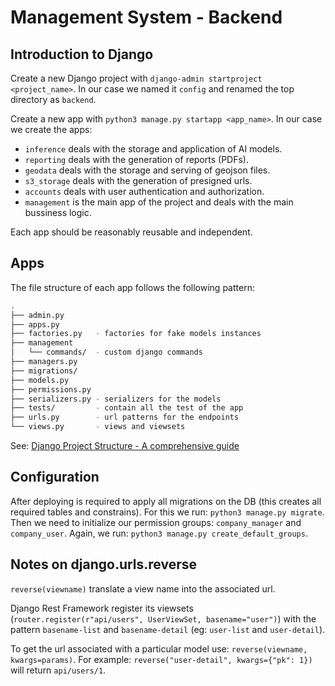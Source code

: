 # Management System - Backend

## Introduction to Django

Create a new Django project with `django-admin startproject <project_name>`. In our case we named it `config` and renamed the top directory as `backend`.

Create a new app with `python3 manage.py startapp <app_name>`. In our case we create the apps:

- `inference` deals with the storage and application of AI models.
- `reporting` deals with the generation of reports (PDFs).
- `geodata` deals with the storage and serving of geojson files.
- `s3_storage` deals with the generation of presigned urls.
- `accounts` deals with user authentication and authorization.
- `management` is the main app of the project and deals with the main bussiness logic.

Each app should be reasonably reusable and independent.

## Apps

The file structure of each app follows the following pattern:

```bash
.
├── admin.py
├── apps.py
├── factories.py   - factories for fake models instances
├── management
│   └── commands/  - custom django commands
├── managers.py
├── migrations/
├── models.py
├── permissions.py
├── serializers.py - serializers for the models
├── tests/         - contain all the test of the app
├── urls.py        - url patterns for the endpoints
└── views.py       - views and viewsets
```

See: [Django Project Structure - A comprehensive guide](https://medium.com/django-unleashed/django-project-structure-a-comprehensive-guide-4b2ddbf2b6b8)

## Configuration

After deploying is required to apply all migrations on the DB (this creates all required tables and constrains). For this we run: `python3 manage.py migrate`. Then we need to initialize our permission groups: `company_manager` and `company_user`. Again, we run: `python3 manage.py create_default_groups`.

## Notes on django.urls.reverse

`reverse(viewname)` translate a view name into the associated url.

Django Rest Framework register its viewsets (`router.register(r"api/users", UserViewSet, basename="user")`) with the pattern `basename-list` and `basename-detail` (eg: `user-list` and `user-detail`).

To get the url associated with a particular model use: `reverse(viewname, kwargs=params)`. For example: `reverse("user-detail", kwargs={"pk": 1})` will return `api/users/1`.
